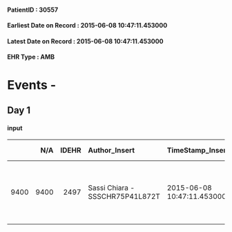 
#### PatientID : 30557
#### Earliest Date on Record : 2015-06-08 10:47:11.453000
#### Latest Date on Record : 2015-06-08 10:47:11.453000
#### EHR Type : AMB

# Events - 

## Day 1

#### input
|      |    N/A |   IDEHR | Author_Insert                   | TimeStamp_Insert           | EHRType   |   PatientID |   IDDigitalSignDocument | persone_vicine   |   Unnamed: 0_x.1 |   IDANAMNESI_SOCIALE | Patient   | FamigliaAltro   | Paziente_T   | FamigliaAltro_T   |   Non_Rilevabile_x.1 | Note_Non_Rilevabile_x.1   | opt_Problemi   | chk_competenza                                 | opt_paziente_a   | opt_famiglia_a   | opt_adeguatezza   | ds_note_ad                                                                                   | opt_paziente_solo   | ds_note_con       | opt_presente_assente   | Presenza_minori   | ds_familiari_coinv         | opt_necessario   | opt_presente   | opt_risorse_ec   | opt_paziente_psi   | opt_Ins_vol   | opt_paziente_ad   | opt_esenzione   | opt_inv_civile            | ds_codice_es   | Needs                             | opt_disponibilita_f   | opt_famiglia_psi   | opt_disponibilit_paz   |
|-----:|-------:|--------:|:--------------------------------|:---------------------------|:----------|------------:|------------------------:|:-----------------|-----------------:|---------------------:|:----------|:----------------|:-------------|:------------------|---------------------:|:--------------------------|:---------------|:-----------------------------------------------|:-----------------|:-----------------|:------------------|:---------------------------------------------------------------------------------------------|:--------------------|:------------------|:-----------------------|:------------------|:---------------------------|:-----------------|:---------------|:-----------------|:-------------------|:--------------|:------------------|:----------------|:--------------------------|:---------------|:----------------------------------|:----------------------|:-------------------|:-----------------------|
| 9400 |   9400 |    2497 | Sassi Chiara - SSSCHR75P41L872T | 2015-06-08 10:47:11.453000 | AMB       |       30557 |                   83822 | N/A              |             1062 |                  679 | Si#1      | Si#1            | No#0         | Si#1              |                    0 | NR                        | Si#1           | competenza/capacit√† assistenziale caregiver#0 | Indefinite#2     | Congruenti#1     | Da valutare#2     | Il pz. vive solo. Presenti due nipoti che sono stati recentemente coinvolti nell'assistenza. | Si#1                | Il pz. vive solo. | Assente#0              | No#0              | nipoti Giovanna e Maurizio | Si#1             | No#0           | Da valutare#2    | No#0               | No#0          | Problematica#0    | Si#1            | in fase di accertamento#2 | E03            | Clinici#0;Sociali#1;Psicologici#2 | Da verificare#2       | No#0               | No#0                   |


